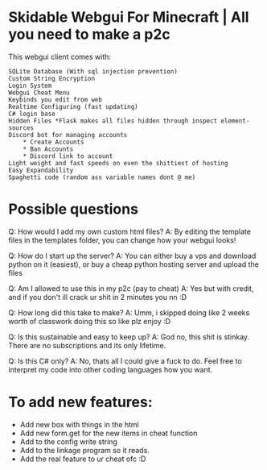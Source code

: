 # Skidable Webgui For Minecraft | All you need to make a p2c

This webgui client comes with:
```
SQLite Database (With sql injection prevention)
Custom String Encryption
Login System
Webgui Cheat Menu
Keybinds you edit from web
Realtime Configuring (fast updating)
C# login base
Hidden Files *Flask makes all files hidden through inspect element-sources
Discord bot for managing accounts
    * Create Accounts
    * Ban Accounts
    * Discord link to account
Light weight and fast speeds on even the shittiest of hosting
Easy Expandability
Spaghetti code (random ass variable names dont @ me)
```
# Possible questions

Q: How would I add my own custom html files?
A: By editing the template files in the templates folder, you can change how your webgui looks!

Q: How do I start up the server?
A: You can either buy a vps and download python on it (easiest), or buy a cheap python hosting server and upload the files

Q: Am I allowed to use this in my p2c (pay to cheat)
A: Yes but with credit, and if you don't ill crack ur shit in 2 minutes you nn :D

Q: How long did this take to make?
A: Umm, i skipped doing like 2 weeks worth of classwork doing this so like plz enjoy :D

Q: Is this sustainable and easy to keep up?
A: God no, this shit is stinkay. There are no subscriptions and its only lifetime. 

Q: Is this C# only?
A: No, thats all I could give a fuck to do. Feel free to interpret my code into other coding languages how you want.

# To add new features:
* Add new box with things in the html
* Add new form.get for the new items in cheat function
* Add to the config write string
* Add to the linkage program so it reads.
* Add the real feature to ur cheat ofc :D